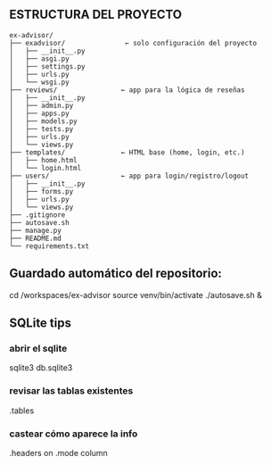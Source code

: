## ESTRUCTURA DEL PROYECTO

```
ex-advisor/
├── exadvisor/               ← solo configuración del proyecto
│   ├── __init__.py
│   ├── asgi.py
│   ├── settings.py
│   ├── urls.py
│   └── wsgi.py
├── reviews/                ← app para la lógica de reseñas
│   ├── __init__.py
│   ├── admin.py
│   ├── apps.py
│   ├── models.py
│   ├── tests.py
│   ├── urls.py
│   └── views.py
├── templates/              ← HTML base (home, login, etc.)
│   ├── home.html
│   └── login.html
├── users/                  ← app para login/registro/logout
│   ├── __init__.py
│   ├── forms.py
│   ├── urls.py
│   └── views.py
├── .gitignore
├── autosave.sh
├── manage.py
├── README.md
└── requirements.txt
```

## Guardado automático del repositorio: 
cd /workspaces/ex-advisor
source venv/bin/activate
./autosave.sh &

## SQLite tips

### abrir el sqlite
sqlite3 db.sqlite3

### revisar las tablas existentes
.tables

### castear cómo aparece la info
.headers on
.mode column



